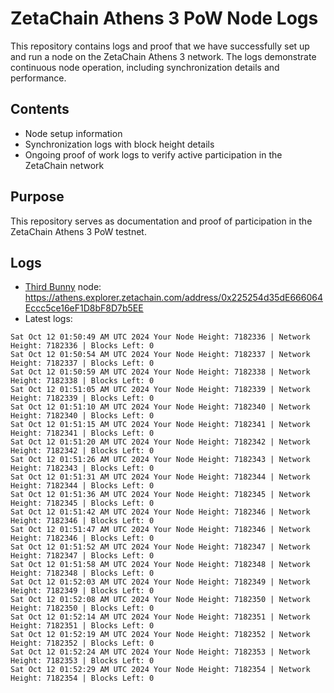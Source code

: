 # ZetaChain Athens 3 PoW Node Logs
This repository contains logs and proof that we have successfully set up and run a node on the ZetaChain Athens 3 network. The logs demonstrate continuous node operation, including synchronization details and performance.

## Contents
- Node setup information
- Synchronization logs with block height details
- Ongoing proof of work logs to verify active participation in the ZetaChain network

## Purpose
This repository serves as documentation and proof of participation in the ZetaChain Athens 3 PoW testnet.

## Logs

- [Third Bunny](https://thirdbunny.xyz/) node: https://athens.explorer.zetachain.com/address/0x225254d35dE666064Eccc5ce16eF1D8bF8D7b5EE
- Latest logs:
```
Sat Oct 12 01:50:49 AM UTC 2024 Your Node Height: 7182336 | Network Height: 7182336 | Blocks Left: 0
Sat Oct 12 01:50:54 AM UTC 2024 Your Node Height: 7182337 | Network Height: 7182337 | Blocks Left: 0
Sat Oct 12 01:50:59 AM UTC 2024 Your Node Height: 7182338 | Network Height: 7182338 | Blocks Left: 0
Sat Oct 12 01:51:05 AM UTC 2024 Your Node Height: 7182339 | Network Height: 7182339 | Blocks Left: 0
Sat Oct 12 01:51:10 AM UTC 2024 Your Node Height: 7182340 | Network Height: 7182340 | Blocks Left: 0
Sat Oct 12 01:51:15 AM UTC 2024 Your Node Height: 7182341 | Network Height: 7182341 | Blocks Left: 0
Sat Oct 12 01:51:20 AM UTC 2024 Your Node Height: 7182342 | Network Height: 7182342 | Blocks Left: 0
Sat Oct 12 01:51:26 AM UTC 2024 Your Node Height: 7182343 | Network Height: 7182343 | Blocks Left: 0
Sat Oct 12 01:51:31 AM UTC 2024 Your Node Height: 7182344 | Network Height: 7182344 | Blocks Left: 0
Sat Oct 12 01:51:36 AM UTC 2024 Your Node Height: 7182345 | Network Height: 7182345 | Blocks Left: 0
Sat Oct 12 01:51:42 AM UTC 2024 Your Node Height: 7182346 | Network Height: 7182346 | Blocks Left: 0
Sat Oct 12 01:51:47 AM UTC 2024 Your Node Height: 7182346 | Network Height: 7182346 | Blocks Left: 0
Sat Oct 12 01:51:52 AM UTC 2024 Your Node Height: 7182347 | Network Height: 7182347 | Blocks Left: 0
Sat Oct 12 01:51:58 AM UTC 2024 Your Node Height: 7182348 | Network Height: 7182348 | Blocks Left: 0
Sat Oct 12 01:52:03 AM UTC 2024 Your Node Height: 7182349 | Network Height: 7182349 | Blocks Left: 0
Sat Oct 12 01:52:08 AM UTC 2024 Your Node Height: 7182350 | Network Height: 7182350 | Blocks Left: 0
Sat Oct 12 01:52:14 AM UTC 2024 Your Node Height: 7182351 | Network Height: 7182351 | Blocks Left: 0
Sat Oct 12 01:52:19 AM UTC 2024 Your Node Height: 7182352 | Network Height: 7182352 | Blocks Left: 0
Sat Oct 12 01:52:24 AM UTC 2024 Your Node Height: 7182353 | Network Height: 7182353 | Blocks Left: 0
Sat Oct 12 01:52:29 AM UTC 2024 Your Node Height: 7182354 | Network Height: 7182354 | Blocks Left: 0
```
